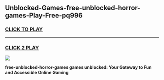 
## Unblocked-Games-free-unblocked-horror-games-Play-Free-pq996
<h3>
<a href="https://premium76.site?title=free-unblocked-horror-games&ref=18A1">CLICK TO PLAY</a></h3>
<hr>

<h3>
<a href="https://premium76.site?title=free-unblocked-horror-games&ref=18A1">CLICK 2 PLAY</a>
  
</h3>

<a href="https://premium76.site?title=free-unblocked-horror-games&ref=18A1"><img src="https://clearcache.store/games.png"></a>


**free-unblocked-horror-games games unblocked: Your Gateway to Fun and Accessible Online Gaming**
